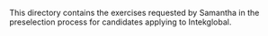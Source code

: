 This directory contains the exercises requested by Samantha in the preselection process for candidates applying to Intekglobal.
